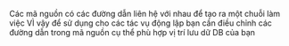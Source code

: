 Các mã nguồn có các đường dẫn liên hệ với nhau để tạo ra  một chuỗi làm việc
VÌ vậy để sử dụng cho các tác vụ động lập bạn cần điều chỉnh các đường dẫn trong mã nguồn cụ thể phù hợp vị trí lưu dữ DB của bạn
